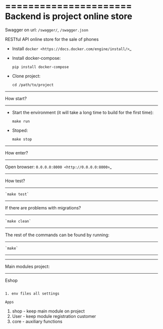 ======================
Backend is project online store
======================

Swagger on url: `/swagger/`, `/swagger.json`

RESTful API online store for the sale of phones


* Install `docker <https://docs.docker.com/engine/install/>`_

* Install docker-compose:

   `pip install docker-compose`


* Clone project:

    `cd /path/to/project`

***************
How start?
***************

* Start the environment (it will take a long time to build for the first time):

    `make run`

* Stoped:

    `make stop`

***************
How enter?
***************

Open browser: `0.0.0.0:8000 <http://0.0.0.0:8000>`_

****************
How test?
****************

    `make test`


***************************
If there are problems with migrations?
***************************

    `make clean`

*****************************************
The rest of the commands can be found by running:
*****************************************

    `make`

______________________________________________________________________________

*****************************************
Main modules project:
*****************************************

Eshop
~~~~~~~~~~~~~~~~~

1. env files all settings

Apps
~~~~~~~~~~~~~~~~~
1. shop - keep main module on project
2. User - keep module registration customer
3. core - auxiliary functions

